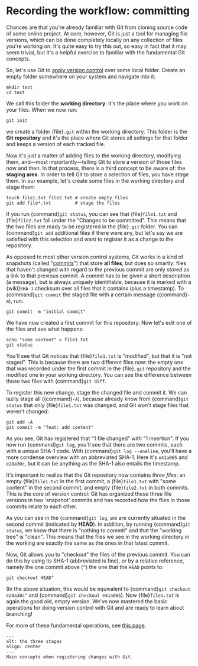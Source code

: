 # Recording the workflow: committing

Chances are that you're already familiar with Git from cloning source code of
some online project. At core, however, Git is just a tool for managing file
versions, which can be done completely locally on any collection of files
you're working on. It's quite easy to try this out, so easy in fact that it may
seem trivial, but it's a helpful exercise to familiar with the fundamental Git
concepts.

So, let's use Git to
[apply version control](https://git-scm.com/book/en/v2/Git-Basics-Getting-a-Git-Repository)
over some local folder. Create an empty folder somewhere on your system and
navigate into it:

```shell
mkdir test
cd test
```

We call this folder the **working directory**: it's the place where you work on
your files. When we now run:

```shell
git init
```

we create a folder {file}`.git` within the working directory. This folder is
the **Git repository** and it's the place where Git stores all settings for
that folder and keeps a version of each tracked file.

Now it's just a matter of adding files to the working directory, modifying
them, and―most importantly―telling Git to store a version of those files now
and then. In that process, there is a third concept to be aware of: the
**staging area**. In order to tell Git to store a selection of files, you have
_stage_ them. In our example, let's create some files in the working directory
and stage them:

```shell
touch file1.txt file2.txt # create empty files
git add file*.txt         # stage the files
```

If you run {command}`git status`, you can see that {file}`file1.txt` and
{file}`file2.txt` fall under the "Changes to be committed". This means that the
two files are ready to be registered in the {file}`.git` folder. You can
{command}`git add` additional files if there were any, but let's say we are
satisfied with this selection and want to register it as a change to the
repository.

As opposed to most other version control systems, Git works in a kind of
snapshots (called
"[commits](https://git-scm.com/book/en/v2/Getting-Started-What-is-Git%3F#_snapshots_not_differences)")
that store **all files**, but does so smartly: files that haven't changed with
regard to the previous commit are only stored as a link to that previous
commit. A commit has to be given a short description (a message), but is always
uniquely identifiable, because it is marked with a {wiki}`SHA-1` checksum over
all files that it contains (plus a timestamp). To {command}`git commit` the
staged file with a certain message ({command}`-m`), run:

```shell
git commit -m "initial commit"
```

We have now created a first commit for this repository. Now let's edit one of
the files and see what happens:

```shell
echo "some content" > file1.txt
git status
```

You'll see that Git notices that {file}`file1.txt` is "modified", but that it
is "not staged". This is because there are two different files now: the empty
one that was recorded under the first commit in the {file}`.git` repository and
the modified one in your working directory. You can see the difference between
those two files with {command}`git diff`.

To register this new change, stage the changed file and commit it. We can
lazily stage all ({command}`-A`), because already know from
{command}`git status` that only {file}`file1.txt` was changed, and Git won't
stage files that weren't changed:

```shell
git add -A
git commit -m "feat: add content"
```

As you see, Git has registered that "1 file changed" with "1 insertion". If you
now run {command}`git log`, you'll see that there are two commits, each with a
unique SHA-1 code. With {command}`git log --oneline`, you'll have a more
condense overview with an abbreviated SHA-1. Here it's `e41a065` and `e28a30c`,
but it can be anything as the SHA-1 also entails the timestamp.

It's important to realize that the Git repository now contains _three files_:
an empty {file}`file1.txt` in the first commit, a {file}`file1.txt` with "some
content" in the second commit, and empty {file}`file2.txt` in both commits.
This is the core of version control: Git has organized these three file
versions in two 'snapshot' commits and has recorded how the files in those
commits relate to each other.

As you can see in the {command}`git log`, we are currently situated in the
second commit (indicated by **HEAD**). In addition, by running
{command}`git status`, we know that there is "nothing to commit" and that the
"working tree" is "clean". This means that the files we see in the working
directory in the working are exactly the same as the ones in that latest
commit.

Now, Git allows you to "checkout" the files of the previous commit. You can do
this by using its SHA-1 (abbreviated is fine), or by a relative reference,
namely the one commit above (`^`) the one that the `HEAD` points to:

```shell
git checkout HEAD^
```

(In the above situation, this would be equivalent to
{command}`git checkout e28a30c^` and {command}`git checkout e41a065`). Now
{file}`file1.txt` is again the good old, empty version. We've now mastered the
basic operations for doing version control with Git and are ready to learn
about branching!

For more of these fundamental operations, see
[this page](https://git-scm.com/book/en/v2/Git-Basics-Recording-Changes-to-the-Repository).

```{figure} https://git-scm.com/book/en/v2/images/areas.png
---
alt: the three stages
align: center
---
Main concepts when registering changes with Git.
```
